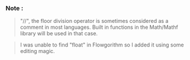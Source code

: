 ### Note :
> "//", the floor division operator is sometimes considered as a comment in most languages. Built in functions in the Math/Mathf library will be used in that case.

> I was unable to find "float" in Flowgorithm so I added it using some editing magic.
